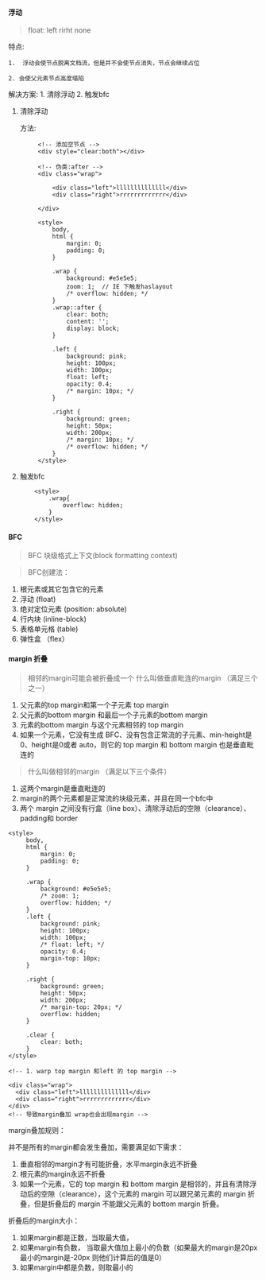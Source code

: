 #### 浮动

> float: left rirht none


特点: 

    1.  浮动会使节点脱离文档流，但是并不会使节点消失，节点会继续占位
   
    2. 会使父元素节点高度塌陷

解决方案:
    1. 清除浮动
    2. 触发bfc

1. 清除浮动

    方法: 
   ```
        <!-- 添加空节点 -->
        <div style="clear:both"></div>

        <!-- 伪类:after -->
        <div class="wrap">

            <div class="left">llllllllllllll</div>
            <div class="right">rrrrrrrrrrrrr</div>
            
        </div>

        <style>
            body,
            html {
                margin: 0;
                padding: 0;
            }

            .wrap {
                background: #e5e5e5;
                zoom: 1;  // IE 下触发haslayout
                /* overflow: hidden; */
            }
            .wrap::after {
                clear: both;
                content: '';
                display: block;
            }

            .left {
                background: pink;
                height: 100px;
                width: 100px;
                float: left;
                opacity: 0.4;
                /* margin: 10px; */
            }

            .right {
                background: green;
                height: 50px;
                width: 200px;
                /* margin: 10px; */
                /* overflow: hidden; */
            }
        </style>
   ```
2. 触发bfc

    ```
        <style>
            .wrap{
                overflow: hidden;
            }
        </style>
    ```


#### BFC 
> BFC 块级格式上下文(block formatting context)  

> BFC创建法：
 1.  根元素或其它包含它的元素
 2.  浮动 (float)
 3.  绝对定位元素 (position: absolute)
 4.  行内块 (inline-block)
 5.  表格单元格 (table)
 6.  弹性盒 （flex）


#### margin 折叠

> 相邻的margin可能会被折叠成一个
> 什么叫做垂直毗连的margin （满足三个之一）

1. 父元素的top margin和第一个子元素 top margin
2. 父元素的bottom margin 和最后一个子元素的bottom margin
3. 元素的bottom margin 与这个元素相邻的 top margin
4. 如果一个元素，它没有生成 BFC、没有包含正常流的子元素、min-height是0、height是0或者 auto，则它的 top margin 和 bottom margin 也是垂直毗连的

> 什么叫做相邻的margin （满足以下三个条件）

1. 这两个margin是垂直毗连的
2. margin的两个元素都是正常流的块级元素，并且在同一个bfc中
3. 两个 margin 之间没有行盒（line box）、清除浮动后的空隙（clearance）、padding和 border


```
<style>
     body,
     html {
         margin: 0;
         padding: 0;
     }

     .wrap {
         background: #e5e5e5;
         /* zoom: 1;
         overflow: hidden; */
     }
     .left {
         background: pink;
         height: 100px;
         width: 100px;
         /* float: left; */
         opacity: 0.4;
         margin-top: 10px;
     }

     .right {
         background: green;
         height: 50px;
         width: 200px;
         /* margin-top: 20px; */
         overflow: hidden;
     }

     .clear {
         clear: both;
     }
</style>

<!-- 1. warp top margin 和left 的 top margin -->

<div class="wrap">
  <div class="left">llllllllllllll</div>
  <div class="right">rrrrrrrrrrrrr</div>
</div>
<!-- 导致margin叠加 wrap也会出现margin -->
```

margin叠加规则：

并不是所有的margin都会发生叠加，需要满足如下需求：
1. 垂直相邻的margin才有可能折叠，水平margin永远不折叠
2. 根元素的margin永远不折叠
3. 如果一个元素，它的 top margin 和 bottom margin 是相邻的，并且有清除浮动后的空隙（clearance），这个元素的 margin 可以跟兄弟元素的 margin 折叠，但是折叠后的 margin 不能跟父元素的 bottom margin 折叠。

折叠后的margin大小：
1. 如果margin都是正数，当取最大值，
2. 如果margin有负数， 当取最大值加上最小的负数（如果最大的margin是20px 最小的margin是-20px 则他们计算后的值是0）
3. 如果margin中都是负数，则取最小的


    



